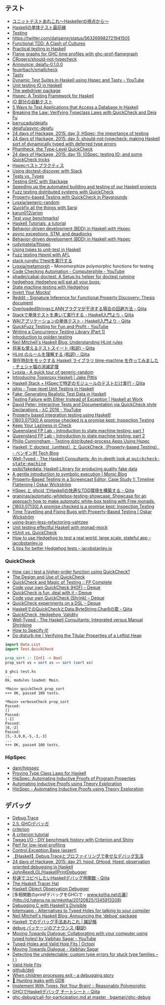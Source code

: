 ## テスト
* [ユニットテストあれこれ〜Haskellerの視点から〜](http://www.mew.org/~kazu/material/2018-unit-test.pdf)
* [Haskellの単体テスト最前線](https://github.com/kazu-yamamoto/unit-test-example/blob/master/markdown/ja/tutorial.md)
* [Testing](http://www.scs.stanford.edu/14sp-cs240h/slides/testing-slides.html)
* <https://twitter.com/datgame/status/563269982721941505>
* [Functional TDD: A Clash of Cultures](https://www.facebook.com/notes/kent-beck/functional-tdd-a-clash-of-cultures/472392329460303)
* [Practical testing in Haskell](http://jaspervdj.be/posts/2015-03-13-practical-testing-in-haskell.html)
* [Flame graphs for GHC time profiles with ghc-prof-flamegraph](https://www.fpcomplete.com/blog/2015/04/ghc-prof-flamegraph)
* [CRogers/should-not-typecheck](https://github.com/CRogers/should-not-typecheck)
* [Announce: dejafu-0.1.0.0](http://www.barrucadu.co.uk/posts/2015-08-27-announce-dejafu.html)
* [feuerbach/smallcheck](https://github.com/feuerbach/smallcheck)
* [Tasty](http://documentup.com/feuerbach/tasty)
* [Dynamic Test Suites in Haskell using Hspec and Tasty - YouTube](https://www.youtube.com/watch?v=PGsDvgmZF7A&t=3s)
* [Unit testing IO in Haskell](https://blog.pusher.com/unit-testing-io-in-haskell/)
* [The webdriver package](https://hackage.haskell.org/package/webdriver)
* [Hspec: A Testing Framework for Haskell](http://hspec.github.io/index.html)
* [IO 部分の自動テスト](http://krdlab.hatenablog.com/)
* [5 Ways to Test Applications that Access a Database in Haskell](http://functor.tokyo/blog/2015-11-20-testing-db-access)
* [Breaking the Law: Verifying Typeclass Laws with QuickCheck and Deja Fu](http://www.barrucadu.co.uk/posts/2015-11-29-breaking-the-law-verifying-typeclass-laws-with-quickcheck-and-dejafu.html)
* [barrucadu/dejafu](https://github.com/barrucadu/dejafu)
* [dejafu/async-dejafu](https://github.com/barrucadu/dejafu/tree/master/async-dejafu)
* [24 days of Hackage, 2015: day 3: HSpec; the importance of testing](http://conscientiousprogrammer.com/blog/2015/12/03/24-days-of-hackage-2015-day-3-hspec-the-importance-of-testing/)
* [24 days of Hackage, 2015: day 5: should-not-typecheck: making Haskell sort of dynamically typed with deferred type errors](http://conscientiousprogrammer.com/blog/2015/12/05/24-days-of-hackage-2015-day-5-should-not-typecheck-making-haskell-sort-of-dynamically-typed-with-deferred-type-errors/)
* [Phantheck, the Type-Level QuickCheck](http://begriffs.com/posts/2015-12-06-quickcheck-for-types.html)
* [24 days of Hackage, 2015: day 15: IOSpec: testing IO; and some QuickCheck tricks](http://conscientiousprogrammer.com/blog/2015/12/15/24-days-of-hackage-2015-day-15-iospec-testing-io-and-some-quickcheck-tricks/)
* [Hspecベストプラクティス](http://fujimura.hatenablog.com/entry/2015/12/15/214332)
* [Using doctest-discover with Stack](http://blog.rcook.org/blog/2016/doctest-discover-stack/)
* [Tests vs. Types](http://kevinmahoney.co.uk/articles/tests-vs-types/)
* [Testing GHC with Stackage](https://www.fpcomplete.com/blog/2016/02/testing-ghc-with-stackage)
* [Speeding up the automated building and testing of our Haskell projects](http://bitemyapp.com/posts/2016-03-28-speeding-up-builds.html)
* [Fuzz testing distributed systems with QuickCheck](https://blog.pusher.com/fuzz-testing-distributed-systems-with-quickcheck/)
* [Property-based Testing with QuickCheck in Playgrounds](http://blog.haskellformac.com/blog/property-based-testing-with-quickcheck-in-playgrounds)
* [Lysxia/generic-random](https://github.com/Lysxia/generic-random)
* [Quickfix all the things with Sarsi](http://aloiscochard.blogspot.jp/2016/04/quickfix-all-things-with-sarsi.html)
* [karun012/arion](https://github.com/karun012/arion)
* [Test your benchmarks!](https://ivanmiljenovic.wordpress.com/2016/05/23/test-your-benchmarks/)
* [Haskell Tutorials, a tutorial](http://yannesposito.com/Scratch/en/blog/Haskell-Tutorials--a-tutorial/)
* [Behavior-driven development (BDD) in Haskell with Hspec](https://www.stackbuilders.com/tutorials/haskell/bdd-in-haskell-with-hspec/)
* [async exceptions, STM, and deadlocks](https://www.fpcomplete.com/blog/2016/06/async-exceptions-stm-deadlocks)
* [Behavior-driven development (BDD) in Haskell with Hspec](https://www.stackbuilders.com/tutorials/haskell/bdd-in-haskell-with-hspec/)
* [rudymatela/fitspec](https://github.com/rudymatela/fitspec)
* [Using types to unit-test in Haskell](https://lexi-lambda.github.io/blog/2016/10/03/using-types-to-unit-test-in-haskell/)
* [Fuzz testing Hexml with AFL](http://neilmitchell.blogspot.jp/2016/12/fuzz-testing-hexml-with-afl.html)
* [stack runghcでtestを実行する](http://qiita.com/igrep/items/d36de71471b295a58b67)
* [Lysxia/metamorph](https://github.com/Lysxia/metamorph) - Monomorphize polymorphic functions for testing
* [Code Checking Automation - Computerphile - YouTube](https://www.youtube.com/watch?v=AfaNEebCDos)
* [phadej/cabal-doctest: A Setup.hs helper for doctest running](https://github.com/phadej/cabal-doctest)
* [hedgehog: Hedgehog will eat all your bugs.](https://hackage.haskell.org/package/hedgehog)
* [State machine testing with Hedgehog](http://teh.id.au/posts/2017/07/15/state-machine-testing/index.html)
* [Invert Your Mocks!](http://www.parsonsmatt.org/2017/07/27/inverted_mocking.html)
* [Reddit - Signature Inference for Functional Property Discovery: Thesis document](https://www.reddit.com/r/haskell/comments/6yy9fn/signature_inference_for_functional_property/)
* [OverloadedStringsとANNプラグマが干渉する場合の回避方法 - Qiita](http://qiita.com/VoQn/items/fe7953aec010d8f68a59)
* [Stackで単体テストを書いて実行する - Haskell入門より - Qiita](http://qiita.com/hiratara/items/378e14b5d200fb8838fd)
* [WAIアプリケーションの単体テスト - Haskell入門より - Qiita](https://qiita.com/hiratara/items/4309484f942043fe4a17)
* [QuickFuzz Testing for Fun and Profit - YouTube](https://www.youtube.com/watch?v=yVCKp3uSq-Y)
* [Writing a Concurrency Testing Library (Part 1)](https://www.barrucadu.co.uk/posts/concurrency/2017-10-14-writing-a-concurrency-testing-library-01.html)
* [Introduction to golden testing](https://ro-che.info/articles/2017-12-04-golden-tests)
* [Neil Mitchell's Haskell Blog: Understanding HLint rules](http://neilmitchell.blogspot.jp/2017/11/understanding-hlint-rules.html)
* [将来も使えるテストスイート (和訳) - Qiita](https://qiita.com/rounddelta/items/31b835b493abf5be3549)
* [HLint のルールを理解する (和訳) - Qiita](https://qiita.com/rounddelta/items/4584f5486c1061c93f0b)
* [現在時刻をモックする Haskell ライブラリ time-machine を作ってみました - チェシャ猫の消滅定理](http://ccvanishing.hateblo.jp/entry/2017/11/27/070558)
* [Lysxia - A quick tour of generic-random](http://blog.poisson.chat/posts/2018-01-05-generic-random-tour.html)
* [Introducing Toxiproxy Haskell \| Jake Pittis](https://jpittis.ca/posts/introducing-toxiproxy-haskell/)
* [Haskell Stack + HSpecで特定のモジュールのテストだけ実行 - Qiita](https://qiita.com/nwtgck/items/6b8b372a1b50c517ceee)
* [jship - Type-level Unit Testing in Haskell](https://jship.github.io/posts/2018-03-21-type-level-unit-testing-in-haskell.html)
* [Fake: Generating Realistic Test Data in Haskell](http://softwaresimply.blogspot.jp/2018/03/fake-generating-realistic-test-data-in.html)
* [Testing Failure with Either Instead of Exception | Haskell at Work](https://haskell-at-work.com/episodes/2018-03-18-testing-failure-with-either-instead-of-exception.html)
* [David Peter: Interactive Tests and Documentation via QuickCheck style Declarations - λC 2016 - YouTube](https://www.youtube.com/watch?v=iTSosG7vUyI)
* [Property based integration testing using Haskell!](https://functional.works-hub.com/learn/property-based-integration-testing-using-haskell-6c25c?utm_source=reddit&utm_campaign=Walkies&utm_content=Hask%2Fblog)
* [[1803.07130] A promise checked is a promise kept: Inspection Testing](https://arxiv.org/abs/1803.07130)
* [Keep Your Laziness in Check](http://very.science/pdf/StrictCheck_arxiv.pdf)
* [Queensland FP Lab - Introduction to state machine testing: part 1](http://qfpl.io/posts/intro-to-state-machine-testing-1/)
* [Queensland FP Lab - Introduction to state machine testing: part 2](http://qfpl.io/posts/intro-to-state-machine-testing-2/)
* [Philip Cunningham - Testing distributed-process Apps Using Hspec](https://filib.io/posts/2018-12-24-testing-distributed-process-apps-with-hspec.html)
* [Haskell で doctest（unittest）と QuickCheck（Property-based Testing） - ペンギン村 Tech Blog](http://blog.penginmura.tech/entry/2018/12/31/154536)
* [Well-Typed - The Haskell Consultants: An in-depth look at <tt>quickcheck-state-machine</tt>](http://www.well-typed.com/blog/2019/01/qsm-in-depth/)
* [psibi/fakedata: Haskell Library for producing quality fake data](https://github.com/psibi/fakedata)
* [A gentle introduction to symbolic execution \| Monic Blog](https://blog.monic.co/a-gentle-introduction-to-symbolic-execution/)
* [Property-Based Testing in a Screencast Editor, Case Study 1: Timeline Flattening \| Oskar Wickström](https://wickstrom.tech/programming/2019/03/24/property-based-testing-in-a-screencast-editor-case-study-1.html)
* [HSpec と ghcid でHaskellの快適なTDD環境を構築する - Qiita](https://qiita.com/spinylobster/items/268d2053b711f1ccc415)
* [graninas/automatic-whitebox-testing-showcase: Showcase for an approach how to make automatic white-box testing with Free monads.](https://github.com/graninas/automatic-whitebox-testing-showcase)
* [[1803.07130] A promise checked is a promise kept: Inspection Testing](https://arxiv.org/abs/1803.07130)
* [Time Travelling and Fixing Bugs with Property-Based Testing \| Oskar Wickström](https://wickstrom.tech/programming/2019/11/17/time-travelling-and-fixing-bugs-with-property-based-testing.html)
* [using-brain-less-refactoring-yahtzee](http://h2.jaguarpaw.co.uk/posts/using-brain-less-refactoring-yahtzee/)
* [Unit testing effectful Haskell with monad-mock](https://lexi-lambda.github.io/blog/2017/06/29/unit-testing-effectful-haskell-with-monad-mock/)
* [HUnit vs. QuickCheck](https://twonki.github.io/HUnit-vs-QuickCheck/)
* [How to use Hedgehog to test a real world, large scale, stateful app – jacobstanley.io](https://jacobstanley.io/how-to-use-hedgehog-to-test-a-real-world-large-scale-stateful-app/)
* [5 tips for better Hedgehog tests – jacobstanley.io](https://jacobstanley.io/5-tips-for-better-hedgehog-tests/)

### QuickCheck
* [How can I test a higher-order function using QuickCheck?](http://stackoverflow.com/questions/9686665/how-can-i-test-a-higher-order-function-using-quickcheck)
* [The Design and Use of QuickCheck](https://begriffs.com/posts/2017-01-14-design-use-quickcheck.html)
* [QuickCheck and Magic of Testing :: FP Complete](https://www.fpcomplete.com/blog/2017/01/quickcheck)
* [Code your own QuickCheck (HOF) – Deque](https://deque.blog/2017/02/06/code-your-own-quickcheck-hof/)
* [QuickCheck is fun, deal with it – Deque](https://deque.blog/2017/02/17/quickcheck-is-fun-deal-with-it/)
* [Code your own QuickCheck (Shrink) – Deque](https://deque.blog/2017/02/10/code-your-own-quickcheck-shrink/)
* [QuickCheck experiments on a DSL – Deque](https://deque.blog/2017/02/14/quickcheck-in-action/)
* [HaskellでのQuickCheckとData.ByteString.Char8の罠 - Qiita](https://qiita.com/A_kirisaki/items/ae8ac60ead2e17a87bad)
* [QuickCheck, Hedgehog, Validity](https://www.fpcomplete.com/blog/quickcheck-hedgehog-validity)
* [Well-Typed - The Haskell Consultants: Integrated versus Manual Shrinking](http://www.well-typed.com/blog/2019/05/integrated-shrinking/)
* [How to Specify it!](https://www.dropbox.com/s/tx2b84kae4bw1p4/paper.pdf?dl=0)
* [Do disturb me \| Verifying the Titular Properties of a Leftist Heap](https://dodisturb.me/posts/2019-10-03-Verifying-the-Titular-Properties-of-a-Leftist-Heap.html)

```haskell
import Data.List
import Test.QuickCheck

prop_sort :: [Int] -> Bool
prop_sort xs = sort xs == sort (sort xs)
```

```shell
$ ghci test.hs
...
Ok, modules loaded: Main.

*Main> quickCheck prop_sort
+++ OK, passed 100 tests.

*Main> verboseCheck prop_sort
Passed:
[]
Passed:
[-1]
Passed:
[6,-2]
Passed:
[5,-3,0,0,-5,-3,-3]
...
+++ OK, passed 100 tests.
```

### HipSpec
* [danr/hipspec](https://github.com/danr/hipspec)
* [Proving Type Class Laws for Haskell](http://tfp2016.org/papers/TFP_2016_paper_20.pdf)
* [HipSpec: Automating Inductive Proofs of Program Properties](http://www.cse.chalmers.se/~jomoa/papers/hipspec-atx.pdf)
* [Automating Inductive Proofs using Theory Exploration](http://www.cse.chalmers.se/~nicsma/papers/hipspec-cade.pdf)
* [HipSpec - Automating Inductive Proofs using Theory Exploration](http://www.cse.chalmers.se/~danr/hipspec-london-talk.pdf)

## デバッグ
* [Debug.Trace](http://hackage.haskell.org/package/base/docs/Debug-Trace.html)
* [2.5. GHCiデバッガ](http://www.kotha.net/ghcguide_ja/latest/ghci-debugger.html)
* [criterion](http://hackage.haskell.org/package/criterion)
* [A criterion tutorial](http://www.serpentine.com/criterion/tutorial.html)
* [Tweag I/O - DIY benchmark history with Criterion and Shiny](https://www.tweag.io/posts/2018-12-12-benchgraph.html)
* [Perf for low-level profiling](https://www.fpcomplete.com/user/bitonic/perf-for-low-level-profiling)
* [Control.Exception.Base (assert)](http://hackage.haskell.org/package/base-4.8.1.0/docs/Control-Exception-Base.html#v:assert)
* [【Haskell】Debug.Traceとプロファイリングで幸せなデバッグ生活](http://yu-i9.hatenablog.com/entry/2014/09/04/000000)
* [24 days of Hackage, 2015: day 21: hood, GHood, Hoed: observation oriented debugging in Haskell](http://conscientiousprogrammer.com/blog/2015/12/21/24-days-of-hackage-2015-day-21-hood-ghood-hoed-observation-oriented-debugging-in-haskell/)
* [JohnReedLOL/HaskellPrintDebugger](https://github.com/JohnReedLOL/HaskellPrintDebugger)
* [秒速でコピペしたいHaskellデバッグ用関数 - Qiita](http://qiita.com/igrep/items/8b62b856ff42d1f51619)
* [The Haskell Tracer Hat](http://projects.haskell.org/hat/)
* [Haskell Object Observation Debugger](http://ku-fpg.github.io/software/hood/)
* [多相関数のprintfデバッグをGHCiで - www.kotha.netの裏](http://d.hatena.ne.jp/mkotha/20120825/1345913208)
* [Debugging C with Haskell's Divisible](http://www.michaelburge.us/2017/09/27/delta-debugging-in-haskell.html)
* [bitemyapp - Alternatives to Typed Holes for talking to your compiler](http://bitemyapp.com//posts/2017-09-23-please-stop-using-typed-holes.html)
* [Neil Mitchell's Haskell Blog: Announcing the 'debug' package](http://neilmitchell.blogspot.jp/2017/12/announcing-debug-package.html)
* [Haskell でのデバッグ手法あれこれ \| 雑記帳](https://blog.miz-ar.info/2018/01/debugging-haskell-program/)
* [debug パッケージのアナウンス (翻訳)](https://haskell.e-bigmoon.com/posts/2018-02-26-announcing-the-debug-package)
* [Moving Towards Dialogue: Collaborating with your computer using typed holes! by Vaibhav Sagar - YouTube](https://www.youtube.com/watch?v=0oo8wIi2qBE)
* [Typed-Holes and Valid Hole Fits \| Octopi](https://octopi.chalmers.se/2018/11/08/typed-holes/)
* [Moving Towards Dialogue - Vaibhav Sagar](https://vaibhavsagar.com/blog/2018/11/03/moving-towards-dialogue/index.html)
* [Detecting the undetectable: custom type errors for stuck type families – ( )](https://kcsongor.github.io/report-stuck-families/)
* [Valid Hole Fits](https://wataru86.github.io/slides/vhs/)
* [github/deli](https://github.com/github/deli)
* [When children processes exit - a debugging story](https://www.fpcomplete.com/blog/when-children-processes-exit-debugging-story)
* [🚰 Hunting leaks with GDB](https://lukelau.me/haskell/posts/leak/)
* [Implement With Types, Not Your Brain! :: Reasonably Polymorphic](https://reasonablypolymorphic.com/blog/typeholes/)
* [GHCiでHaskellデバッグ チートシート - Qiita](https://qiita.com/kekeho/items/a794fc165fd8e9517479)
* [ghc-debug/call-for-participation.md at master · bgamari/ghc-debug](https://github.com/bgamari/ghc-debug/blob/master/call-for-participation.md)
